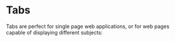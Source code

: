 # Tabs

Tabs are perfect for single page web applications, or for web pages capable of displaying different subjects:

